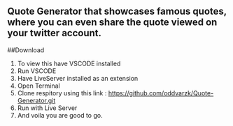 ## Quote Generator that showcases famous quotes, where you can even share the quote viewed on your twitter account.

##Download
  1) To view this have VSCODE installed
  2) Run VSCODE
  3) Have LiveServer installed as an extension
  4) Open Terminal
  5) Clone respitory using this link : https://github.com/oddvarzk/Quote-Generator.git
  6) Run with Live Server
  7) And voila you are good to go.
